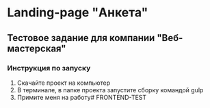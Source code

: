 # Landing-page "Анкета"
Тестовое задание для компании "Веб-мастерская"
---

### Инструкция по запуску
1. Скачайте проект на компьютер
2. В терминале, в папке проекта запустите сборку командой gulp
3. Примите меня на работу# FRONTEND-TEST